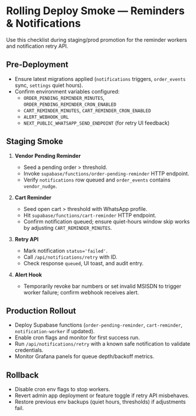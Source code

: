 # Rolling Deploy Smoke — Reminders & Notifications

Use this checklist during staging/prod promotion for the reminder workers and
notification retry API.

## Pre-Deployment

- Ensure latest migrations applied (`notifications` triggers, `order_events`
  sync, `settings` quiet hours).
- Confirm environment variables configured:
  - `ORDER_PENDING_REMINDER_MINUTES`, `ORDER_PENDING_REMINDER_CRON_ENABLED`
  - `CART_REMINDER_MINUTES`, `CART_REMINDER_CRON_ENABLED`
  - `ALERT_WEBHOOK_URL`
  - `NEXT_PUBLIC_WHATSAPP_SEND_ENDPOINT` (for retry UI feedback)

## Staging Smoke

1. **Vendor Pending Reminder**
   - Seed a pending order > threshold.
   - Invoke `supabase/functions/order-pending-reminder` HTTP endpoint.
   - Verify `notifications` row queued and `order_events` contains
     `vendor_nudge`.

2. **Cart Reminder**
   - Seed open cart > threshold with WhatsApp profile.
   - Hit `supabase/functions/cart-reminder` HTTP endpoint.
   - Confirm notification queued; ensure quiet-hours window skip works by
     adjusting `CART_REMINDER_MINUTES`.

3. **Retry API**
   - Mark notification `status='failed'`.
   - Call `/api/notifications/retry` with ID.
   - Check response `queued`, UI toast, and audit entry.

4. **Alert Hook**
   - Temporarily revoke bar numbers or set invalid MSISDN to trigger worker
     failure; confirm webhook receives alert.

## Production Rollout

- Deploy Supabase functions (`order-pending-reminder`, `cart-reminder`,
  `notification-worker` if updated).
- Enable cron flags and monitor for first success run.
- Run `/api/notifications/retry` with a known safe notification to validate
  credentials.
- Monitor Grafana panels for queue depth/backoff metrics.

## Rollback

- Disable cron env flags to stop workers.
- Revert admin app deployment or feature toggle if retry API misbehaves.
- Restore previous env backups (quiet hours, thresholds) if adjustments fail.
